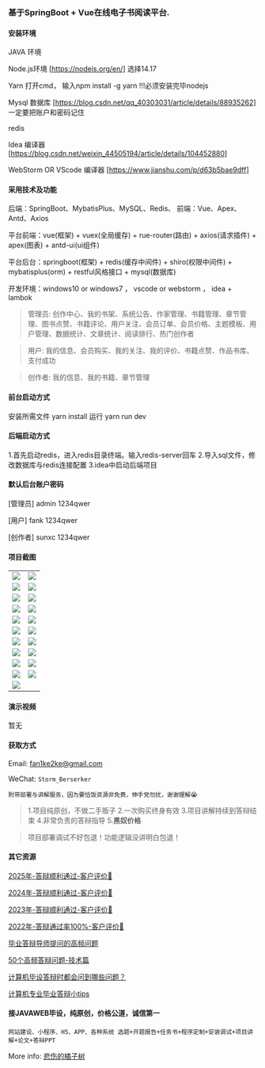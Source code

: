 ### 基于SpringBoot + Vue在线电子书阅读平台.

#### 安装环境

JAVA 环境 

Node.js环境 [https://nodejs.org/en/] 选择14.17

Yarn 打开cmd， 输入npm install -g yarn !!!必须安装完毕nodejs

Mysql 数据库 [https://blog.csdn.net/qq_40303031/article/details/88935262] 一定要把账户和密码记住

redis

Idea 编译器 [https://blog.csdn.net/weixin_44505194/article/details/104452880]

WebStorm OR VScode 编译器 [https://www.jianshu.com/p/d63b5bae9dff]

#### 采用技术及功能

后端：SpringBoot、MybatisPlus、MySQL、Redis、
前端：Vue、Apex、Antd、Axios

平台前端：vue(框架) + vuex(全局缓存) + rue-router(路由) + axios(请求插件) + apex(图表)  + antd-ui(ui组件)

平台后台：springboot(框架) + redis(缓存中间件) + shiro(权限中间件) + mybatisplus(orm) + restful风格接口 + mysql(数据库)

开发环境：windows10 or windows7 ， vscode or webstorm ， idea + lambok


> 管理员: 创作中心、我的书架、系统公告、作家管理、书籍管理、章节管理、图书点赞、书籍评论、用户关注、会员订单、会员价格、主题模板、用户管理、数据统计、文章统计、阅读排行、热门创作者

> 用户: 我的信息、会员购买、我的关注、我的评价、书籍点赞、作品书库、支付成功

> 创作者: 我的信息、我的书籍、章节管理



#### 前台启动方式
安装所需文件 yarn install 
运行 yarn run dev

#### 后端启动方式

1.首先启动redis，进入redis目录终端。输入redis-server回车
2.导入sql文件，修改数据库与redis连接配置
3.idea中启动后端项目

#### 默认后台账户密码
[管理员]
admin
1234qwer

[用户]
fank
1234qwer

[创作者]
sunxc
1234qwer


#### 项目截图

|  |  |
|---------------------|---------------------|
| ![](https://fank-bucket-oss.oss-cn-beijing.aliyuncs.com/img/1732107024013.png) | ![](https://fank-bucket-oss.oss-cn-beijing.aliyuncs.com/img/1732107308085.png) |
| ![](https://fank-bucket-oss.oss-cn-beijing.aliyuncs.com/img/1732107653495.png) | ![](https://fank-bucket-oss.oss-cn-beijing.aliyuncs.com/img/1732107287279.png) |
| ![](https://fank-bucket-oss.oss-cn-beijing.aliyuncs.com/img/1732107639764.png) | ![](https://fank-bucket-oss.oss-cn-beijing.aliyuncs.com/img/1732107257895.png) |
| ![](https://fank-bucket-oss.oss-cn-beijing.aliyuncs.com/img/1732107626035.png) | ![](https://fank-bucket-oss.oss-cn-beijing.aliyuncs.com/img/1732107241650.png) |
| ![](https://fank-bucket-oss.oss-cn-beijing.aliyuncs.com/img/1732107604210.png) | ![](https://fank-bucket-oss.oss-cn-beijing.aliyuncs.com/img/1732107168903.png) |
| ![](https://fank-bucket-oss.oss-cn-beijing.aliyuncs.com/img/1732107589213.png) | ![](https://fank-bucket-oss.oss-cn-beijing.aliyuncs.com/img/1732107125845.png) |
| ![](https://fank-bucket-oss.oss-cn-beijing.aliyuncs.com/img/1732107576392.png) | ![](https://fank-bucket-oss.oss-cn-beijing.aliyuncs.com/img/1732107086576.png) |
| ![](https://fank-bucket-oss.oss-cn-beijing.aliyuncs.com/img/1732107555852.png) | ![](https://fank-bucket-oss.oss-cn-beijing.aliyuncs.com/img/1732107072310.png) |
| ![](https://fank-bucket-oss.oss-cn-beijing.aliyuncs.com/img/1732107531675.png) | ![](https://fank-bucket-oss.oss-cn-beijing.aliyuncs.com/img/1732107058679.png) |
| ![](https://fank-bucket-oss.oss-cn-beijing.aliyuncs.com/img/1732107325629.png) | ![](https://fank-bucket-oss.oss-cn-beijing.aliyuncs.com/img/1732107044463.png) |
| ![](https://fank-bucket-oss.oss-cn-beijing.aliyuncs.com/work/936e9baf53eb9a217af4f89c616dc19.png) |


#### 演示视频

暂无

#### 获取方式

Email: fan1ke2ke@gmail.com

WeChat: `Storm_Berserker`

`附带部署与讲解服务，因为要恰饭资源非免费，伸手党勿扰，谢谢理解😭`

> 1.项目纯原创，不做二手贩子 2.一次购买终身有效 3.项目讲解持续到答辩结束 4.非常负责的答辩指导 5.**黑奴价格**

> 项目部署调试不好包退！功能逻辑没讲明白包退！

#### 其它资源

[2025年-答辩顺利通过-客户评价🍜](https://berserker287.github.io/2025/06/18/2025%E5%B9%B4%E7%AD%94%E8%BE%A9%E9%A1%BA%E5%88%A9%E9%80%9A%E8%BF%87/)

[2024年-答辩顺利通过-客户评价👻](https://berserker287.github.io/2024/06/06/2024%E5%B9%B4%E7%AD%94%E8%BE%A9%E9%A1%BA%E5%88%A9%E9%80%9A%E8%BF%87/)

[2023年-答辩顺利通过-客户评价🐢](https://berserker287.github.io/2023/06/14/2023%E5%B9%B4%E7%AD%94%E8%BE%A9%E9%A1%BA%E5%88%A9%E9%80%9A%E8%BF%87/)

[2022年-答辩通过率100%-客户评价🐣](https://berserker287.github.io/2022/05/25/%E9%A1%B9%E7%9B%AE%E4%BA%A4%E6%98%93%E8%AE%B0%E5%BD%95/)

[毕业答辩导师提问的高频问题](https://berserker287.github.io/2023/06/13/%E6%AF%95%E4%B8%9A%E7%AD%94%E8%BE%A9%E5%AF%BC%E5%B8%88%E6%8F%90%E9%97%AE%E7%9A%84%E9%AB%98%E9%A2%91%E9%97%AE%E9%A2%98/)

[50个高频答辩问题-技术篇](https://berserker287.github.io/2023/06/13/50%E4%B8%AA%E9%AB%98%E9%A2%91%E7%AD%94%E8%BE%A9%E9%97%AE%E9%A2%98-%E6%8A%80%E6%9C%AF%E7%AF%87/)

[计算机毕设答辩时都会问到哪些问题？](https://www.zhihu.com/question/31020988)

[计算机专业毕业答辩小tips](https://zhuanlan.zhihu.com/p/145911029)


#### 接JAVAWEB毕设，纯原创，价格公道，诚信第一

`网站建设、小程序、H5、APP、各种系统 选题+开题报告+任务书+程序定制+安装调试+项目讲解+论文+答辩PPT`

More info: [悲伤的橘子树](https://berserker287.github.io/)
